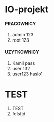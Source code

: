 # IO-projekt
#### PRACOWNICY
1. admin 123
2. root 123
#### UZYTKOWNICY
1. Kamil pass
2. user 132
3. user123 haslo1

TEST
======
1. TEST
2. fdlsfjd

